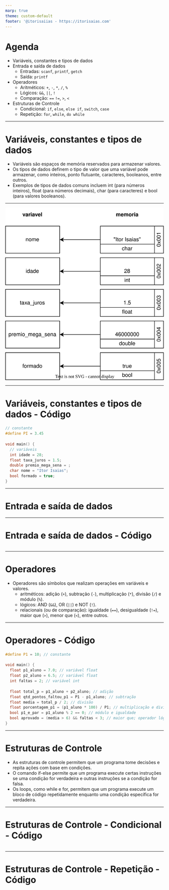 ```yaml
---
marp: true
theme: custom-default
footer: '@itorisaiias - https://itorisaias.com'
---
```


# Agenda

- Variáveis, constantes e tipos de dados
- Entrada e saída de dados
  - Entradas: `scanf`, `printf`, `getch`
  - Saída: `printf`
- Operadores
  - Aritméticos: `+`, `-`, `*`, `/`, `%`
  - Lógicos: `&&`, `||`, `!`
  - Comparação: `==` `!=`, `>`, `<`
- Estruturas de Controle
  - Condicional: `if`, `else`, `else if`,  `switch`, `case`
  - Repetição: `for`, `while`, `do while`

---

# Variáveis, constantes e tipos de dados

- Variáveis são espaços de memória reservados para armazenar valores.
- Os tipos de dados definem o tipo de valor que uma variável pode armazenar, como inteiros, ponto flutuante, caracteres, booleanos, entre outros.
- Exemplos de tipos de dados comuns incluem int (para números inteiros), float (para números decimais), char (para caracteres) e bool (para valores booleanos).

---

![var_const_dados](/slides/img/var_const_dados.drawio.svg)

---

# Variáveis, constantes e tipos de dados - Código

```c
// constante
#define PI = 3.45

void main() {
  // variáveis
  int idade = 28;
  float taxa_juros = 1.5;
  double premio_mega_sena = ;
  char nome = "Itor Isaias";
  bool formado = true;
}
```

---

# Entrada e saída de dados

---

# Entrada e saída de dados - Código

```c
```

---

# Operadores

- Operadores são símbolos que realizam operações em variáveis e valores.
  - aritméticos: adição (`+`), subtração (`-`), multiplicação (`*`), divisão (`/`) e módulo (`%`).
  - lógicos: AND (`&&`), OR (`||`) e NOT (`!`).
  - relacionais (ou de comparação): igualdade (`==`), desigualdade (`!=`), maior que (`>`), menor que (`<`), entre outros.

---

# Operadores - Código

```c
#define P1 = 10; // constante

void main() {
  float p1_aluno = 7.0; // variável float
  float p2_aluno = 6.5; // variável float
  int faltas = 2; // variável int

  float total_p = p1_aluno + p2_aluno; // adição
  float qtd_pontos_faltou_p1 = P1 - p1_aluno; // subtração
  float media = total_p / 2; // divisão
  float porcentagem_p1 = (p1_aluno * 100) / P1; // multiplicação e divisão
  bool p1_e_par = p1_aluno % 2 == 0; // módulo e igualdade
  bool aprovado = (media > 6) && faltas < 3; // maior que; operador lógico AND; menor que
}
```

---

# Estruturas de Controle

- As estruturas de controle permitem que um programa tome decisões e repita ações com base em condições.
- O comando if-else permite que um programa execute certas instruções se uma condição for verdadeira e outras instruções se a condição for falsa.
- Os loops, como while e for, permitem que um programa execute um bloco de código repetidamente enquanto uma condição específica for verdadeira.

---

# Estruturas de Controle - Condicional - Código

```c
```

---

# Estruturas de Controle - Repetição - Código

```c
```
